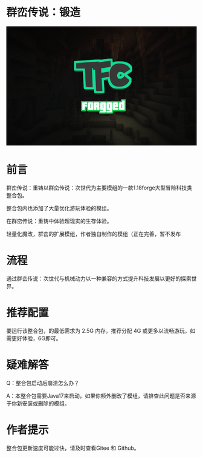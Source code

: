 # 群峦传说：锻造
![GitHub Logo](https://github.com/gzzzzzz-247/TFC-FG/blob/main/images/tfc_logo.png)

# 前言
群峦传说：重铸以群峦传说：次世代为主要模组的一款1.18forge大型冒险科技类整合包。

整合包内也添加了大量优化游玩体验的模组。

在群峦传说：重铸中体验超现实的生存体验。

轻量化魔改，群峦的扩展模组，作者独自制作的模组（正在完善，暂不发布

# 流程
通过群峦传说：次世代与机械动力以一种兼容的方式提升科技发展以更好的探索世界。

# 推荐配置
要运行该整合包，的最低需求为 2.5G 内存，推荐分配 4G 或更多以流畅游玩，如需更好体验，6G即可。

# 疑难解答
Q：整合包启动后崩溃怎么办？

A：本整合包需要Java17来启动，如果你额外删改了模组，请排查此问题是否来源于你新安装或删除的模组。

# 作者提示
整合包更新速度可能过快，请及时查看Gitee 和 Github。